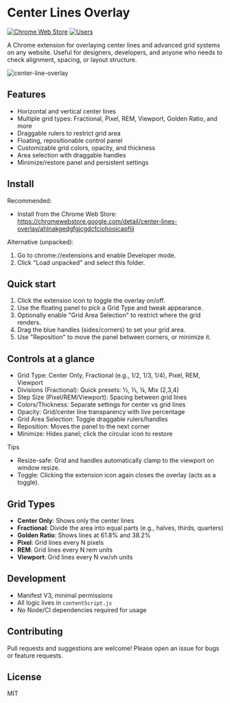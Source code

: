 # Center Lines Overlay

[![Chrome Web Store](https://img.shields.io/chrome-web-store/v/ahlnakgedgfgjcgdcfciohooicapfiji?label=Chrome%20Web%20Store)](https://chromewebstore.google.com/detail/center-lines-overlay/ahlnakgedgfgjcgdcfciohooicapfiji)
[![Users](https://img.shields.io/chrome-web-store/users/ahlnakgedgfgjcgdcfciohooicapfiji?label=users)](https://chromewebstore.google.com/detail/center-lines-overlay/ahlnakgedgfgjcgdcfciohooicapfiji)

A Chrome extension for overlaying center lines and advanced grid systems on any website. Useful for designers, developers, and anyone who needs to check alignment, spacing, or layout structure.

![center-line-overlay](https://github.com/user-attachments/assets/a35fd4de-908f-4dee-ba8a-62b4f1649db9)

## Features

- Horizontal and vertical center lines
- Multiple grid types: Fractional, Pixel, REM, Viewport, Golden Ratio, and more
- Draggable rulers to restrict grid area
- Floating, repositionable control panel
- Customizable grid colors, opacity, and thickness
- Area selection with draggable handles
- Minimize/restore panel and persistent settings

## Install
Recommended:
- Install from the Chrome Web Store: https://chromewebstore.google.com/detail/center-lines-overlay/ahlnakgedgfgjcgdcfciohooicapfiji

Alternative (unpacked):
1. Go to chrome://extensions and enable Developer mode.
2. Click "Load unpacked" and select this folder.

## Quick start
1. Click the extension icon to toggle the overlay on/off.
2. Use the floating panel to pick a Grid Type and tweak appearance.
3. Optionally enable "Grid Area Selection" to restrict where the grid renders.
4. Drag the blue handles (sides/corners) to set your grid area.
5. Use "Reposition" to move the panel between corners, or minimize it.

## Controls at a glance
- Grid Type: Center Only, Fractional (e.g., 1/2, 1/3, 1/4), Pixel, REM, Viewport
- Divisions (Fractional): Quick presets: ½, ⅓, ¼, Mix (2,3,4)
- Step Size (Pixel/REM/Viewport): Spacing between grid lines
- Colors/Thickness: Separate settings for center vs grid lines
- Opacity: Grid/center line transparency with live percentage
- Grid Area Selection: Toggle draggable rulers/handles
- Reposition: Moves the panel to the next corner
- Minimize: Hides panel; click the circular icon to restore

Tips
- Resize-safe: Grid and handles automatically clamp to the viewport on window resize.
- Toggle: Clicking the extension icon again closes the overlay (acts as a toggle).

## Grid Types

- **Center Only**: Shows only the center lines
- **Fractional**: Divide the area into equal parts (e.g., halves, thirds, quarters)
- **Golden Ratio**: Shows lines at 61.8% and 38.2%
- **Pixel**: Grid lines every N pixels
- **REM**: Grid lines every N rem units
- **Viewport**: Grid lines every N vw/vh units

## Development

- Manifest V3, minimal permissions
- All logic lives in `contentScript.js`
- No Node/CI dependencies required for usage

## Contributing

Pull requests and suggestions are welcome! Please open an issue for bugs or feature requests.

## License

MIT
